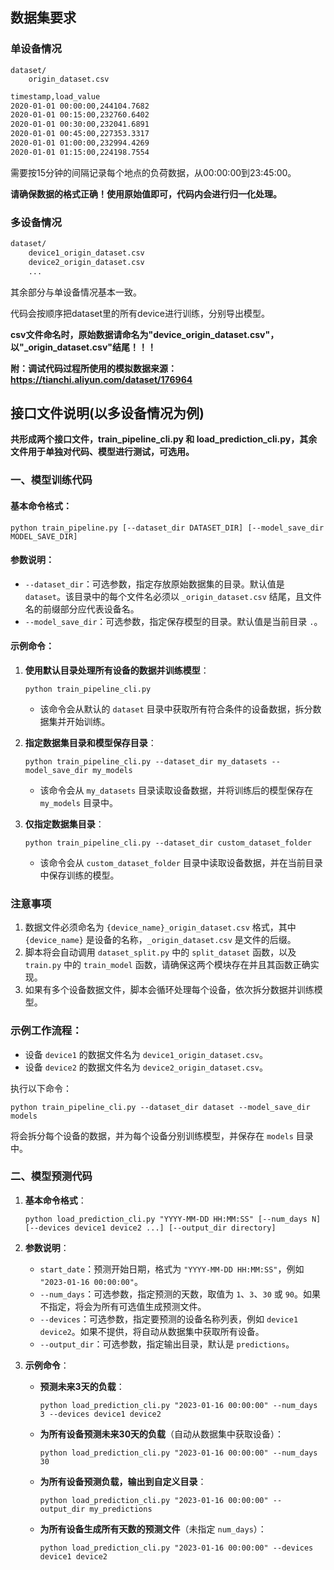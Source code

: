 ## 数据集要求

### 单设备情况

```
dataset/
	origin_dataset.csv
```

```bash
timestamp,load_value
2020-01-01 00:00:00,244104.7682
2020-01-01 00:15:00,232760.6402
2020-01-01 00:30:00,232041.6891
2020-01-01 00:45:00,227353.3317
2020-01-01 01:00:00,232994.4269
2020-01-01 01:15:00,224198.7554
```

需要按15分钟的间隔记录每个地点的负荷数据，从00:00:00到23:45:00。

**请确保数据的格式正确！使用原始值即可，代码内会进行归一化处理。**

### 多设备情况

```bash
dataset/
    device1_origin_dataset.csv
    device2_origin_dataset.csv
    ...
```

其余部分与单设备情况基本一致。

代码会按顺序把dataset里的所有device进行训练，分别导出模型。

**csv文件命名时，原始数据请命名为"device_origin_dataset.csv"，以"_origin_dataset.csv"结尾！！！**

**附：调试代码过程所使用的模拟数据来源：https://tianchi.aliyun.com/dataset/176964**

## 接口文件说明(以多设备情况为例)

**共形成两个接口文件，train_pipeline_cli.py 和 load_prediction_cli.py，其余文件用于单独对代码、模型进行测试，可选用。**

### 一、模型训练代码

#### 基本命令格式：
```
python train_pipeline.py [--dataset_dir DATASET_DIR] [--model_save_dir MODEL_SAVE_DIR]
```

#### 参数说明：
- `--dataset_dir`：可选参数，指定存放原始数据集的目录。默认值是 `dataset`。该目录中的每个文件名必须以 `_origin_dataset.csv` 结尾，且文件名的前缀部分应代表设备名。
- `--model_save_dir`：可选参数，指定保存模型的目录。默认值是当前目录 `.`。

#### 示例命令：
1. **使用默认目录处理所有设备的数据并训练模型**：
   ```
   python train_pipeline_cli.py
   ```
   - 该命令会从默认的 `dataset` 目录中获取所有符合条件的设备数据，拆分数据集并开始训练。

2. **指定数据集目录和模型保存目录**：
   ```
   python train_pipeline_cli.py --dataset_dir my_datasets --model_save_dir my_models
   ```
   - 该命令会从 `my_datasets` 目录读取设备数据，并将训练后的模型保存在 `my_models` 目录中。

3. **仅指定数据集目录**：
   ```
   python train_pipeline_cli.py --dataset_dir custom_dataset_folder
   ```
   - 该命令会从 `custom_dataset_folder` 目录中读取设备数据，并在当前目录中保存训练的模型。

### 注意事项
1. 数据文件必须命名为 `{device_name}_origin_dataset.csv` 格式，其中 `{device_name}` 是设备的名称，`_origin_dataset.csv` 是文件的后缀。
2. 脚本将会自动调用 `dataset_split.py` 中的 `split_dataset` 函数，以及 `train.py` 中的 `train_model` 函数，请确保这两个模块存在并且其函数正确实现。
3. 如果有多个设备数据文件，脚本会循环处理每个设备，依次拆分数据并训练模型。

### 示例工作流程：
- 设备 `device1` 的数据文件名为 `device1_origin_dataset.csv`。
- 设备 `device2` 的数据文件名为 `device2_origin_dataset.csv`。
  

执行以下命令：
```
python train_pipeline_cli.py --dataset_dir dataset --model_save_dir models
```
将会拆分每个设备的数据，并为每个设备分别训练模型，并保存在 `models` 目录中。

### 二、模型预测代码

1. **基本命令格式**：
   ```
   python load_prediction_cli.py "YYYY-MM-DD HH:MM:SS" [--num_days N] [--devices device1 device2 ...] [--output_dir directory]
   ```

2. **参数说明**：
   - `start_date`：预测开始日期，格式为 `"YYYY-MM-DD HH:MM:SS"`，例如 `"2023-01-16 00:00:00"`。
   - `--num_days`：可选参数，指定预测的天数，取值为 `1`、`3`、`30` 或 `90`。如果不指定，将会为所有可选值生成预测文件。
   - `--devices`：可选参数，指定要预测的设备名称列表，例如 `device1 device2`。如果不提供，将自动从数据集中获取所有设备。
   - `--output_dir`：可选参数，指定输出目录，默认是 `predictions`。

3. **示例命令**：
   - **预测未来3天的负载**：
     
     ```
     python load_prediction_cli.py "2023-01-16 00:00:00" --num_days 3 --devices device1 device2
     ```
   - **为所有设备预测未来30天的负载**（自动从数据集中获取设备）：
     ```
     python load_prediction_cli.py "2023-01-16 00:00:00" --num_days 30
     ```
   - **为所有设备预测负载，输出到自定义目录**：
     ```
     python load_prediction_cli.py "2023-01-16 00:00:00" --output_dir my_predictions
     ```
   - **为所有设备生成所有天数的预测文件**（未指定 `num_days`）：
     ```
     python load_prediction_cli.py "2023-01-16 00:00:00" --devices device1 device2
     ```
